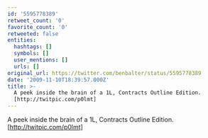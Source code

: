 ```yaml
---
id: '5595778389'
retweet_count: '0'
favorite_count: '0'
retweeted: false
entities:
  hashtags: []
  symbols: []
  user_mentions: []
  urls: []
original_url: https://twitter.com/benbalter/status/5595778389
date: '2009-11-10T18:39:57.000Z'
title: >-
  A peek inside the brain of a 1L, Contracts Outline Edition.
  [http://twitpic.com/p0lmt]
---
```


A peek inside the brain of a 1L, Contracts Outline Edition. [http://twitpic.com/p0lmt]